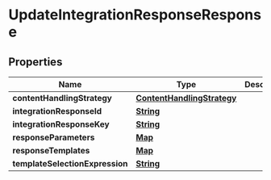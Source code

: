 

# UpdateIntegrationResponseResponse


## Properties

| Name | Type | Description | Notes |
|------------ | ------------- | ------------- | -------------|
|**contentHandlingStrategy** | [**ContentHandlingStrategy**](ContentHandlingStrategy.md) |  |  [optional] |
|**integrationResponseId** | [**String**](String.md) |  |  [optional] |
|**integrationResponseKey** | [**String**](String.md) |  |  [optional] |
|**responseParameters** | [**Map**](Map.md) |  |  [optional] |
|**responseTemplates** | [**Map**](Map.md) |  |  [optional] |
|**templateSelectionExpression** | [**String**](String.md) |  |  [optional] |



